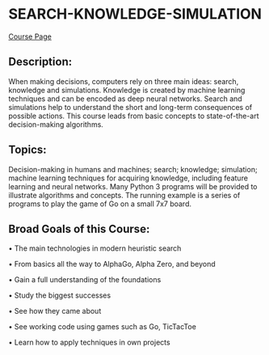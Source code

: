 # SEARCH-KNOWLEDGE-SIMULATION
[Course Page](https://jrwright.info/cmput455/)

## Description: 
When making decisions, computers rely on three main ideas: search, knowledge and simulations. Knowledge is created by machine learning techniques and can be encoded as deep neural networks. Search and simulations help to understand the short and long-term consequences of possible actions. This course leads from basic concepts to state-of-the-art decision-making algorithms.

## Topics:
Decision-making in humans and machines; search; knowledge; simulation; machine learning techniques for acquiring knowledge, including feature learning and neural networks.
Many Python 3 programs will be provided to illustrate algorithms and concepts. The running example is a series of programs to play the game of Go on a small 7x7 board.

## Broad Goals of this Course:
• The main technologies in modern heuristic search

• From basics all the way to AlphaGo, Alpha Zero, and beyond

• Gain a full understanding of the foundations

• Study the biggest successes

• See how they came about

• See working code using games such as Go, TicTacToe

• Learn how to apply techniques in own projects

